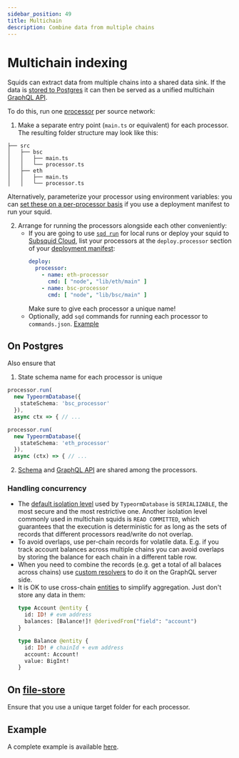 ```yaml
---
sidebar_position: 49
title: Multichain
description: Combine data from multiple chains
---
```


# Multichain indexing

Squids can extract data from multiple chains into a shared data sink. If the data is [stored to Postgres](/sdk/resources/persisting-data/typeorm) it can then be served as a unified multichain [GraphQL API](/sdk/reference/graphql-server).

To do this, run one [processor](/sdk/overview) per source network:

1. Make a separate entry point (`main.ts` or equivalent) for each processor. The resulting folder structure may look like this:
  ```
  ├── src
  │   ├── bsc
  │   │   ├── main.ts
  │   │   └── processor.ts
  │   ├── eth
  │   │   ├── main.ts
  │   │   └── processor.ts
  ``` 

  Alternatively, parameterize your processor using environment variables: you can [set these on a per-processor basis](/cloud/reference/manifest/#processor) if you use a deployment manifest to run your squid.

2. Arrange for running the processors alongside each other conveniently:
   - If you are going to use [`sqd run`](/squid-cli/run) for local runs or deploy your squid to [Subsquid Cloud](/cloud), list your processors at the `deploy.processor` section of your [deployment manifest](/cloud/reference/manifest/#processor):
     ```yaml
     deploy:
       processor:
         - name: eth-processor
           cmd: [ "node", "lib/eth/main" ]
         - name: bsc-processor
           cmd: [ "node", "lib/bsc/main" ]
     ```
     Make sure to give each processor a unique name!
   - Optionally, add `sqd` commands for running each processor to `commands.json`. [Example](https://github.com/subsquid-labs/multichain-transfers-example/blob/master/commands.json)

## On Postgres

Also ensure that

1. State schema name for each processor is unique
  ```ts title="src/bsc/main.ts"
  processor.run(
    new TypeormDatabase({
      stateSchema: 'bsc_processor'
    }),
    async ctx => { // ...
  ```
  ```ts title="src/eth/main.ts"
  processor.run(
    new TypeormDatabase({
      stateSchema: 'eth_processor'
    }),
    async (ctx) => { // ...
  ```

2. [Schema](/sdk/reference/schema-file) and [GraphQL API](/sdk/reference/graphql-server) are shared among the processors.

### Handling concurrency

  - The [default isolation level](/sdk/resources/persisting-data/typeorm/#constructor-options) used by `TypeormDatabase` is `SERIALIZABLE`, the most secure and the most restrictive one. Another isolation level commonly used in multichain squids is `READ COMMITTED`, which guarantees that the execution is deterministic for as long as the sets of records that different processors read/write do not overlap.
  - To avoid overlaps, use per-chain records for volatile data. E.g. if you track account balances across multiple chains you can avoid overlaps by storing the balance for each chain in a different table row.
  - When you need to combine the records (e.g. get a total of all balaces across chains) use [custom resolvers](/sdk/reference/graphql-server/custom-resolvers) to do it on the GraphQL server side.
  - It is OK to use cross-chain [entities](/sdk/reference/schema-file/entities) to simplify aggregation. Just don't store any data in them:
    ```graphql
    type Account @entity {
      id: ID! # evm address
      balances: [Balance!]! @derivedFrom("field": "account")
    }

    type Balance @entity {
      id: ID! # chainId + evm address
      account: Account!
      value: BigInt!
    }
    ```

## On [file-store](/sdk/resources/persisting-data/file)

Ensure that you use a unique target folder for each processor.

## Example

A complete example is available [here](https://github.com/subsquid-labs/squid-multichain-template).
